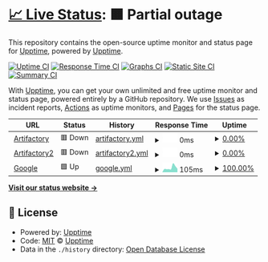 # [📈 Live Status](https://upptime.github.io/upptime): <!--live status--> **🟧 Partial outage**

This repository contains the open-source uptime monitor and status page for [Upptime](https://upptime.js.org), powered by [Upptime](https://github.com/upptime/upptime).

[![Uptime CI](https://github.com/adamcubel/upptime/workflows/Uptime%20CI/badge.svg)](https://github.com/adamcubel/upptime/actions?query=workflow%3A%22Uptime+CI%22)
[![Response Time CI](https://github.com/adamcubel/upptime/workflows/Response%20Time%20CI/badge.svg)](https://github.com/adamcubel/upptime/actions?query=workflow%3A%22Response+Time+CI%22)
[![Graphs CI](https://github.com/adamcubel/upptime/workflows/Graphs%20CI/badge.svg)](https://github.com/adamcubel/upptime/actions?query=workflow%3A%22Graphs+CI%22)
[![Static Site CI](https://github.com/adamcubel/upptime/workflows/Static%20Site%20CI/badge.svg)](https://github.com/adamcubel/upptime/actions?query=workflow%3A%22Static+Site+CI%22)
[![Summary CI](https://github.com/adamcubel/upptime/workflows/Summary%20CI/badge.svg)](https://github.com/adamcubel/upptime/actions?query=workflow%3A%22Summary+CI%22)

With [Upptime](https://upptime.js.org), you can get your own unlimited and free uptime monitor and status page, powered entirely by a GitHub repository. We use [Issues](https://github.com/upptime/upptime/issues) as incident reports, [Actions](https://github.com/adamcubel/upptime/actions) as uptime monitors, and [Pages](https://upptime.github.io/upptime) for the status page.

<!--start: status pages-->
<!-- This summary is generated by Upptime (https://github.com/upptime/upptime) -->
<!-- Do not edit this manually, your changes will be overwritten -->
<!-- prettier-ignore -->
| URL | Status | History | Response Time | Uptime |
| --- | ------ | ------- | ------------- | ------ |
| <img alt="" src="https://favicons.githubusercontent.com/artifact.dev.aws.cce.af.mil" height="13"> [Artifactory](https://artifact.dev.aws.cce.af.mil) | 🟥 Down | [artifactory.yml](https://github.com/adamcubel/upptime/commits/HEAD/history/artifactory.yml) | <details><summary><img alt="Response time graph" src="./graphs/artifactory/response-time-week.png" height="20"> 0ms</summary><br><a href="https://adamcubel.github.io/upptime/history/artifactory"><img alt="Response time 0" src="https://img.shields.io/endpoint?url=https%3A%2F%2Fraw.githubusercontent.com%2Fadamcubel%2Fupptime%2FHEAD%2Fapi%2Fartifactory%2Fresponse-time.json"></a><br><a href="https://adamcubel.github.io/upptime/history/artifactory"><img alt="24-hour response time 0" src="https://img.shields.io/endpoint?url=https%3A%2F%2Fraw.githubusercontent.com%2Fadamcubel%2Fupptime%2FHEAD%2Fapi%2Fartifactory%2Fresponse-time-day.json"></a><br><a href="https://adamcubel.github.io/upptime/history/artifactory"><img alt="7-day response time 0" src="https://img.shields.io/endpoint?url=https%3A%2F%2Fraw.githubusercontent.com%2Fadamcubel%2Fupptime%2FHEAD%2Fapi%2Fartifactory%2Fresponse-time-week.json"></a><br><a href="https://adamcubel.github.io/upptime/history/artifactory"><img alt="30-day response time 0" src="https://img.shields.io/endpoint?url=https%3A%2F%2Fraw.githubusercontent.com%2Fadamcubel%2Fupptime%2FHEAD%2Fapi%2Fartifactory%2Fresponse-time-month.json"></a><br><a href="https://adamcubel.github.io/upptime/history/artifactory"><img alt="1-year response time 0" src="https://img.shields.io/endpoint?url=https%3A%2F%2Fraw.githubusercontent.com%2Fadamcubel%2Fupptime%2FHEAD%2Fapi%2Fartifactory%2Fresponse-time-year.json"></a></details> | <details><summary><a href="https://adamcubel.github.io/upptime/history/artifactory">0.00%</a></summary><a href="https://adamcubel.github.io/upptime/history/artifactory"><img alt="All-time uptime 0.00%" src="https://img.shields.io/endpoint?url=https%3A%2F%2Fraw.githubusercontent.com%2Fadamcubel%2Fupptime%2FHEAD%2Fapi%2Fartifactory%2Fuptime.json"></a><br><a href="https://adamcubel.github.io/upptime/history/artifactory"><img alt="24-hour uptime 0.00%" src="https://img.shields.io/endpoint?url=https%3A%2F%2Fraw.githubusercontent.com%2Fadamcubel%2Fupptime%2FHEAD%2Fapi%2Fartifactory%2Fuptime-day.json"></a><br><a href="https://adamcubel.github.io/upptime/history/artifactory"><img alt="7-day uptime 0.00%" src="https://img.shields.io/endpoint?url=https%3A%2F%2Fraw.githubusercontent.com%2Fadamcubel%2Fupptime%2FHEAD%2Fapi%2Fartifactory%2Fuptime-week.json"></a><br><a href="https://adamcubel.github.io/upptime/history/artifactory"><img alt="30-day uptime 0.00%" src="https://img.shields.io/endpoint?url=https%3A%2F%2Fraw.githubusercontent.com%2Fadamcubel%2Fupptime%2FHEAD%2Fapi%2Fartifactory%2Fuptime-month.json"></a><br><a href="https://adamcubel.github.io/upptime/history/artifactory"><img alt="1-year uptime 0.00%" src="https://img.shields.io/endpoint?url=https%3A%2F%2Fraw.githubusercontent.com%2Fadamcubel%2Fupptime%2FHEAD%2Fapi%2Fartifactory%2Fuptime-year.json"></a></details>
| <img alt="" src="https://favicons.githubusercontent.com/artifact.dev.aws.cce.af.mil" height="13"> [Artifactory2](https://artifact.dev.aws.cce.af.mil/artifactory) | 🟥 Down | [artifactory2.yml](https://github.com/adamcubel/upptime/commits/HEAD/history/artifactory2.yml) | <details><summary><img alt="Response time graph" src="./graphs/artifactory2/response-time-week.png" height="20"> 0ms</summary><br><a href="https://adamcubel.github.io/upptime/history/artifactory2"><img alt="Response time 0" src="https://img.shields.io/endpoint?url=https%3A%2F%2Fraw.githubusercontent.com%2Fadamcubel%2Fupptime%2FHEAD%2Fapi%2Fartifactory2%2Fresponse-time.json"></a><br><a href="https://adamcubel.github.io/upptime/history/artifactory2"><img alt="24-hour response time 0" src="https://img.shields.io/endpoint?url=https%3A%2F%2Fraw.githubusercontent.com%2Fadamcubel%2Fupptime%2FHEAD%2Fapi%2Fartifactory2%2Fresponse-time-day.json"></a><br><a href="https://adamcubel.github.io/upptime/history/artifactory2"><img alt="7-day response time 0" src="https://img.shields.io/endpoint?url=https%3A%2F%2Fraw.githubusercontent.com%2Fadamcubel%2Fupptime%2FHEAD%2Fapi%2Fartifactory2%2Fresponse-time-week.json"></a><br><a href="https://adamcubel.github.io/upptime/history/artifactory2"><img alt="30-day response time 0" src="https://img.shields.io/endpoint?url=https%3A%2F%2Fraw.githubusercontent.com%2Fadamcubel%2Fupptime%2FHEAD%2Fapi%2Fartifactory2%2Fresponse-time-month.json"></a><br><a href="https://adamcubel.github.io/upptime/history/artifactory2"><img alt="1-year response time 0" src="https://img.shields.io/endpoint?url=https%3A%2F%2Fraw.githubusercontent.com%2Fadamcubel%2Fupptime%2FHEAD%2Fapi%2Fartifactory2%2Fresponse-time-year.json"></a></details> | <details><summary><a href="https://adamcubel.github.io/upptime/history/artifactory2">0.00%</a></summary><a href="https://adamcubel.github.io/upptime/history/artifactory2"><img alt="All-time uptime 0.00%" src="https://img.shields.io/endpoint?url=https%3A%2F%2Fraw.githubusercontent.com%2Fadamcubel%2Fupptime%2FHEAD%2Fapi%2Fartifactory2%2Fuptime.json"></a><br><a href="https://adamcubel.github.io/upptime/history/artifactory2"><img alt="24-hour uptime 0.00%" src="https://img.shields.io/endpoint?url=https%3A%2F%2Fraw.githubusercontent.com%2Fadamcubel%2Fupptime%2FHEAD%2Fapi%2Fartifactory2%2Fuptime-day.json"></a><br><a href="https://adamcubel.github.io/upptime/history/artifactory2"><img alt="7-day uptime 0.00%" src="https://img.shields.io/endpoint?url=https%3A%2F%2Fraw.githubusercontent.com%2Fadamcubel%2Fupptime%2FHEAD%2Fapi%2Fartifactory2%2Fuptime-week.json"></a><br><a href="https://adamcubel.github.io/upptime/history/artifactory2"><img alt="30-day uptime 0.00%" src="https://img.shields.io/endpoint?url=https%3A%2F%2Fraw.githubusercontent.com%2Fadamcubel%2Fupptime%2FHEAD%2Fapi%2Fartifactory2%2Fuptime-month.json"></a><br><a href="https://adamcubel.github.io/upptime/history/artifactory2"><img alt="1-year uptime 0.00%" src="https://img.shields.io/endpoint?url=https%3A%2F%2Fraw.githubusercontent.com%2Fadamcubel%2Fupptime%2FHEAD%2Fapi%2Fartifactory2%2Fuptime-year.json"></a></details>
| <img alt="" src="https://favicons.githubusercontent.com/www.google.com" height="13"> [Google](https://www.google.com) | 🟩 Up | [google.yml](https://github.com/adamcubel/upptime/commits/HEAD/history/google.yml) | <details><summary><img alt="Response time graph" src="./graphs/google/response-time-week.png" height="20"> 105ms</summary><br><a href="https://adamcubel.github.io/upptime/history/google"><img alt="Response time 105" src="https://img.shields.io/endpoint?url=https%3A%2F%2Fraw.githubusercontent.com%2Fadamcubel%2Fupptime%2FHEAD%2Fapi%2Fgoogle%2Fresponse-time.json"></a><br><a href="https://adamcubel.github.io/upptime/history/google"><img alt="24-hour response time 66" src="https://img.shields.io/endpoint?url=https%3A%2F%2Fraw.githubusercontent.com%2Fadamcubel%2Fupptime%2FHEAD%2Fapi%2Fgoogle%2Fresponse-time-day.json"></a><br><a href="https://adamcubel.github.io/upptime/history/google"><img alt="7-day response time 105" src="https://img.shields.io/endpoint?url=https%3A%2F%2Fraw.githubusercontent.com%2Fadamcubel%2Fupptime%2FHEAD%2Fapi%2Fgoogle%2Fresponse-time-week.json"></a><br><a href="https://adamcubel.github.io/upptime/history/google"><img alt="30-day response time 105" src="https://img.shields.io/endpoint?url=https%3A%2F%2Fraw.githubusercontent.com%2Fadamcubel%2Fupptime%2FHEAD%2Fapi%2Fgoogle%2Fresponse-time-month.json"></a><br><a href="https://adamcubel.github.io/upptime/history/google"><img alt="1-year response time 105" src="https://img.shields.io/endpoint?url=https%3A%2F%2Fraw.githubusercontent.com%2Fadamcubel%2Fupptime%2FHEAD%2Fapi%2Fgoogle%2Fresponse-time-year.json"></a></details> | <details><summary><a href="https://adamcubel.github.io/upptime/history/google">100.00%</a></summary><a href="https://adamcubel.github.io/upptime/history/google"><img alt="All-time uptime 100.00%" src="https://img.shields.io/endpoint?url=https%3A%2F%2Fraw.githubusercontent.com%2Fadamcubel%2Fupptime%2FHEAD%2Fapi%2Fgoogle%2Fuptime.json"></a><br><a href="https://adamcubel.github.io/upptime/history/google"><img alt="24-hour uptime 100.00%" src="https://img.shields.io/endpoint?url=https%3A%2F%2Fraw.githubusercontent.com%2Fadamcubel%2Fupptime%2FHEAD%2Fapi%2Fgoogle%2Fuptime-day.json"></a><br><a href="https://adamcubel.github.io/upptime/history/google"><img alt="7-day uptime 100.00%" src="https://img.shields.io/endpoint?url=https%3A%2F%2Fraw.githubusercontent.com%2Fadamcubel%2Fupptime%2FHEAD%2Fapi%2Fgoogle%2Fuptime-week.json"></a><br><a href="https://adamcubel.github.io/upptime/history/google"><img alt="30-day uptime 100.00%" src="https://img.shields.io/endpoint?url=https%3A%2F%2Fraw.githubusercontent.com%2Fadamcubel%2Fupptime%2FHEAD%2Fapi%2Fgoogle%2Fuptime-month.json"></a><br><a href="https://adamcubel.github.io/upptime/history/google"><img alt="1-year uptime 100.00%" src="https://img.shields.io/endpoint?url=https%3A%2F%2Fraw.githubusercontent.com%2Fadamcubel%2Fupptime%2FHEAD%2Fapi%2Fgoogle%2Fuptime-year.json"></a></details>

<!--end: status pages-->

[**Visit our status website →**](https://upptime.github.io/upptime)

## 📄 License

- Powered by: [Upptime](https://github.com/upptime/upptime)
- Code: [MIT](./LICENSE) © [Upptime](https://upptime.js.org)
- Data in the `./history` directory: [Open Database License](https://opendatacommons.org/licenses/odbl/1-0/)
